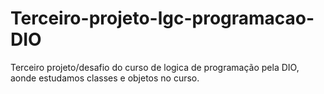 # Terceiro-projeto-lgc-programacao-DIO
Terceiro projeto/desafio do curso de logica de programação pela DIO, aonde estudamos classes e objetos no curso.
